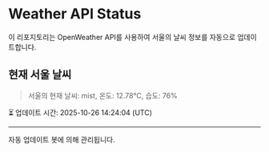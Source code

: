 
# Weather API Status

이 리포지토리는 OpenWeather API를 사용하여 서울의 날씨 정보를 자동으로 업데이트합니다.

## 현재 서울 날씨
> 서울의 현재 날씨: mist, 온도: 12.78°C, 습도: 76%

⏳ 업데이트 시간: 2025-10-26 14:24:04 (UTC)

---
자동 업데이트 봇에 의해 관리됩니다.
